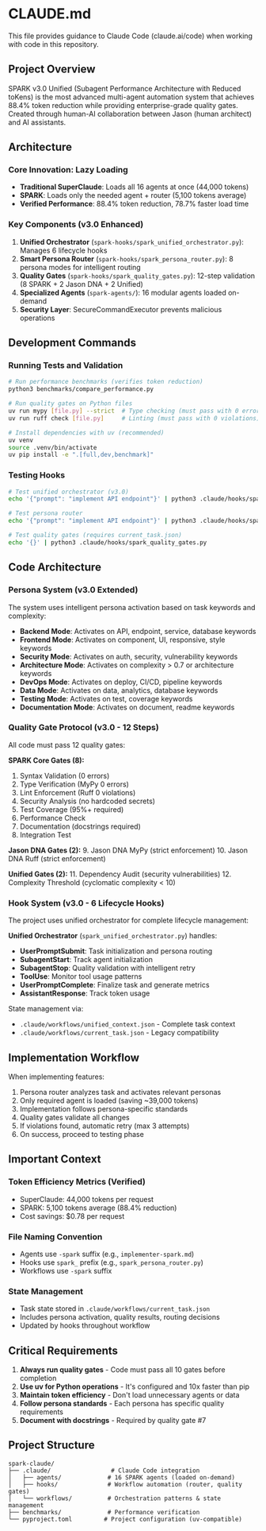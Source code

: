 # CLAUDE.md

This file provides guidance to Claude Code (claude.ai/code) when working with code in this repository.

## Project Overview

SPARK v3.0 Unified (Subagent Performance Architecture with Reduced toKens) is the most advanced multi-agent automation system that achieves 88.4% token reduction while providing enterprise-grade quality gates. Created through human-AI collaboration between Jason (human architect) and AI assistants.

## Architecture

### Core Innovation: Lazy Loading
- **Traditional SuperClaude**: Loads all 16 agents at once (44,000 tokens)
- **SPARK**: Loads only the needed agent + router (5,100 tokens average)
- **Verified Performance**: 88.4% token reduction, 78.7% faster load time

### Key Components (v3.0 Enhanced)
1. **Unified Orchestrator** (`spark-hooks/spark_unified_orchestrator.py`): Manages 6 lifecycle hooks
2. **Smart Persona Router** (`spark-hooks/spark_persona_router.py`): 8 persona modes for intelligent routing
3. **Quality Gates** (`spark-hooks/spark_quality_gates.py`): 12-step validation (8 SPARK + 2 Jason DNA + 2 Unified)
4. **Specialized Agents** (`spark-agents/`): 16 modular agents loaded on-demand
5. **Security Layer**: SecureCommandExecutor prevents malicious operations

## Development Commands

### Running Tests and Validation
```bash
# Run performance benchmarks (verifies token reduction)
python3 benchmarks/compare_performance.py

# Run quality gates on Python files
uv run mypy [file.py] --strict  # Type checking (must pass with 0 errors)
uv run ruff check [file.py]     # Linting (must pass with 0 violations)

# Install dependencies with uv (recommended)
uv venv
source .venv/bin/activate
uv pip install -e ".[full,dev,benchmark]"
```

### Testing Hooks
```bash
# Test unified orchestrator (v3.0)
echo '{"prompt": "implement API endpoint"}' | python3 .claude/hooks/spark_unified_orchestrator.py

# Test persona router
echo '{"prompt": "implement API endpoint"}' | python3 .claude/hooks/spark_persona_router.py

# Test quality gates (requires current_task.json)
echo '{}' | python3 .claude/hooks/spark_quality_gates.py
```

## Code Architecture

### Persona System (v3.0 Extended)
The system uses intelligent persona activation based on task keywords and complexity:

- **Backend Mode**: Activates on API, endpoint, service, database keywords
- **Frontend Mode**: Activates on component, UI, responsive, style keywords
- **Security Mode**: Activates on auth, security, vulnerability keywords
- **Architecture Mode**: Activates on complexity > 0.7 or architecture keywords
- **DevOps Mode**: Activates on deploy, CI/CD, pipeline keywords
- **Data Mode**: Activates on data, analytics, database keywords
- **Testing Mode**: Activates on test, coverage keywords
- **Documentation Mode**: Activates on document, readme keywords

### Quality Gate Protocol (v3.0 - 12 Steps)
All code must pass 12 quality gates:

**SPARK Core Gates (8):**
1. Syntax Validation (0 errors)
2. Type Verification (MyPy 0 errors)
3. Lint Enforcement (Ruff 0 violations)
4. Security Analysis (no hardcoded secrets)
5. Test Coverage (95%+ required)
6. Performance Check
7. Documentation (docstrings required)
8. Integration Test

**Jason DNA Gates (2):**
9. Jason DNA MyPy (strict enforcement)
10. Jason DNA Ruff (strict enforcement)

**Unified Gates (2):**
11. Dependency Audit (security vulnerabilities)
12. Complexity Threshold (cyclomatic complexity < 10)

### Hook System (v3.0 - 6 Lifecycle Hooks)
The project uses unified orchestrator for complete lifecycle management:

**Unified Orchestrator** (`spark_unified_orchestrator.py`) handles:
- **UserPromptSubmit**: Task initialization and persona routing
- **SubagentStart**: Track agent initialization
- **SubagentStop**: Quality validation with intelligent retry
- **ToolUse**: Monitor tool usage patterns
- **UserPromptComplete**: Finalize task and generate metrics
- **AssistantResponse**: Track token usage

State management via:
- `.claude/workflows/unified_context.json` - Complete task context
- `.claude/workflows/current_task.json` - Legacy compatibility

## Implementation Workflow

When implementing features:
1. Persona router analyzes task and activates relevant personas
2. Only required agent is loaded (saving ~39,000 tokens)
3. Implementation follows persona-specific standards
4. Quality gates validate all changes
5. If violations found, automatic retry (max 3 attempts)
6. On success, proceed to testing phase

## Important Context

### Token Efficiency Metrics (Verified)
- SuperClaude: 44,000 tokens per request
- SPARK: 5,100 tokens average (88.4% reduction)
- Cost savings: $0.78 per request

### File Naming Convention
- Agents use `-spark` suffix (e.g., `implementer-spark.md`)
- Hooks use `spark_` prefix (e.g., `spark_persona_router.py`)
- Workflows use `-spark` suffix

### State Management
- Task state stored in `.claude/workflows/current_task.json`
- Includes persona activation, quality results, routing decisions
- Updated by hooks throughout workflow

## Critical Requirements

1. **Always run quality gates** - Code must pass all 10 gates before completion
2. **Use uv for Python operations** - It's configured and 10x faster than pip
3. **Maintain token efficiency** - Don't load unnecessary agents or data
4. **Follow persona standards** - Each persona has specific quality requirements
5. **Document with docstrings** - Required by quality gate #7

## Project Structure
```
spark-claude/
├── .claude/                 # Claude Code integration
│   ├── agents/             # 16 SPARK agents (loaded on-demand)
│   ├── hooks/              # Workflow automation (router, quality gates)
│   └── workflows/          # Orchestration patterns & state management
├── benchmarks/             # Performance verification
└── pyproject.toml         # Project configuration (uv-compatible)
```